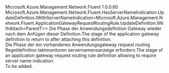 <Type Name="IWithServerNameIndication&lt;ParentT&gt;" FullName="Microsoft.Azure.Management.Network.Fluent.ApplicationGatewayRequestRoutingRule.UpdateDefinition.IWithServerNameIndication&lt;ParentT&gt;">
  <TypeSignature Language="C#" Value="public interface IWithServerNameIndication&lt;ParentT&gt; : Microsoft.Azure.Management.Network.Fluent.HasServerNameIndication.UpdateDefinition.IWithServerNameIndication&lt;Microsoft.Azure.Management.Network.Fluent.ApplicationGatewayRequestRoutingRule.UpdateDefinition.IWithAttach&lt;ParentT&gt;&gt;" />
  <TypeSignature Language="ILAsm" Value=".class public interface auto ansi abstract IWithServerNameIndication`1&lt;ParentT&gt; implements class Microsoft.Azure.Management.Network.Fluent.HasServerNameIndication.UpdateDefinition.IWithServerNameIndication`1&lt;class Microsoft.Azure.Management.Network.Fluent.ApplicationGatewayRequestRoutingRule.UpdateDefinition.IWithAttach`1&lt;!ParentT&gt;&gt;" />
  <TypeSignature Language="DocId" Value="T:Microsoft.Azure.Management.Network.Fluent.ApplicationGatewayRequestRoutingRule.UpdateDefinition.IWithServerNameIndication`1" />
  <TypeSignature Language="VB.NET" Value="Public Interface IWithServerNameIndication(Of ParentT)&#xA;Implements IWithServerNameIndication(Of IWithAttach(Of ParentT))" />
  <TypeSignature Language="F#" Value="type IWithServerNameIndication&lt;'ParentT&gt; = interface&#xA;    interface IWithServerNameIndication&lt;IWithAttach&lt;'ParentT&gt;&gt;" />
  <AssemblyInfo>
    <AssemblyName>Microsoft.Azure.Management.Network.Fluent</AssemblyName>
    <AssemblyVersion>1.0.0.60</AssemblyVersion>
  </AssemblyInfo>
  <TypeParameters>
    <TypeParameter Name="ParentT" />
  </TypeParameters>
  <Interfaces>
    <Interface>
      <InterfaceName>Microsoft.Azure.Management.Network.Fluent.HasServerNameIndication.UpdateDefinition.IWithServerNameIndication&lt;Microsoft.Azure.Management.Network.Fluent.ApplicationGatewayRequestRoutingRule.UpdateDefinition.IWithAttach&lt;ParentT&gt;&gt;</InterfaceName>
    </Interface>
  </Interfaces>
  <Docs>
    <typeparam name="ParentT"><span data-ttu-id="3a06a-101">Die Phase der Anwendungsdefinition Gateway wieder nach dem Anfügen dieser Definition.</span><span class="sxs-lookup"><span data-stu-id="3a06a-101">The stage of the application gateway definition to return to after attaching this definition.</span></span></typeparam>
    <summary>
            <span data-ttu-id="3a06a-102">Die Phase der ein vorhandenes Anwendungsgateway request routing Regeldefinition taktmonitoren servernamensanzeige erfordern.</span><span class="sxs-lookup"><span data-stu-id="3a06a-102">The stage of an application gateway request routing rule definition allowing to require server name indication.</span></span>
            </summary>
    <remarks>To be added.</remarks>
  </Docs>
  <Members />
</Type>
